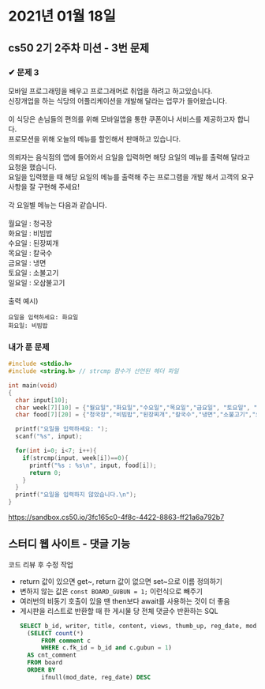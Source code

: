 # 2021년 01월 18일

## cs50 2기 2주차 미션 - 3번 문제

### ✔︎ 문제 3

모바일 프로그래밍을 배우고 프로그래머로 취업을 하려고 하고있습니다.<br>
신장개업을 하는 식당의 어플리케이션을 개발해 달라는 업무가 들어왔습니다.<br><br>
이 식당은 손님들의 편의를 위해 모바일앱을 통한 쿠폰이나 서비스를 제공하고자 합니다.<br>
프로모션을 위해 오늘의 메뉴를 할인해서 판매하고 있습니다.<br><br>
의뢰자는 음식점의 앱에 들어와서 요일을 입력하면 해당 요일의 메뉴를 출력해 달라고 요청을 했습니다.<br>
요일을 입력했을 때 해당 요일의 메뉴를 출력해 주는 프로그램을 개발 해서 고객의 요구사항을 잘 구현해 주세요!<br><br>
각 요일별 메뉴는 다음과 같습니다.<br><br>
월요일 : 청국장<br>
화요일 : 비빔밥<br>
수요일 : 된장찌개<br>
목요일 : 칼국수<br>
금요일 : 냉면<br>
토요일 : 소불고기<br>
일요일 : 오삼불고기<br>
<br>
출력 예시)

```
요일을 입력하세요: 화요일
화요일: 비빔밥
```

### 내가 푼 문제

```c
#include <stdio.h>
#include <string.h> // strcmp 함수가 선언된 헤더 파일

int main(void)
{
  char input[10];
  char week[7][10] = {"월요일","화요일","수요일","목요일","금요일", "토요일", "일요일"};
  char food[7][20] = {"청국장","비빔밥","된장찌개","칼국수","냉면","소불고기","오삼불고기"};

  printf("요일을 입력하세요: ");
  scanf("%s", input);

  for(int i=0; i<7; i++){
    if(strcmp(input, week[i])==0){
      printf("%s : %s\n", input, food[i]);
      return 0;
    }
  }
  printf("요일을 입력하지 않았습니다.\n");
}
```

<https://sandbox.cs50.io/3fc165c0-4f8c-4422-8863-ff21a6a792b7>

## 스터디 웹 사이트 - 댓글 기능

코드 리뷰 후 수정 작업

- return 값이 있으면 get~, return 값이 없으면 set~으로 이름 정의하기
- 변하지 않는 값은 `const BOARD_GUBUN = 1;` 이런식으로 빼주기
- 여러번의 비동기 호출이 있을 땐 then보다 await를 사용하는 것이 더 좋음
- 게시판을 리스트로 반환할 때 한 게시물 당 전체 댓글수 반환하는 SQL
  ```sql
  SELECT b_id, writer, title, content, views, thumb_up, reg_date, mod_date,
    (SELECT count(*)
        FROM comment c
        WHERE c.fk_id = b_id and c.gubun = 1)
    AS cnt_comment
    FROM board
    ORDER BY
        ifnull(mod_date, reg_date) DESC
  ```
